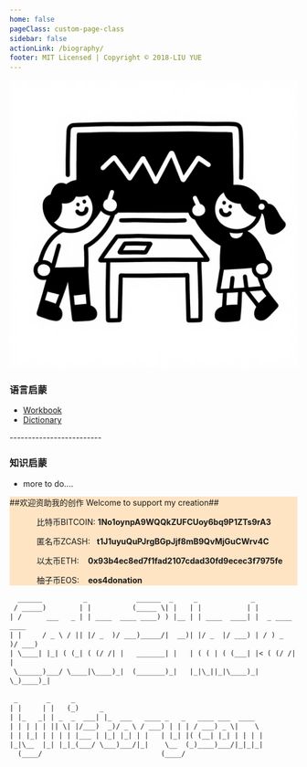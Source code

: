 ```yaml
---
home: false
pageClass: custom-page-class
sidebar: false
actionLink: /biography/
footer: MIT Licensed | Copyright © 2018-LIU YUE
---
```


<img class="header" src="/docs/docs_image/biography/kid_edu.png"/>
<div>
    <h3>语言启蒙</h3>
	<ul>
		<li><a href="/docs/biography/language/KidEdu/1_workbook">Workbook</a></li>
		<li><a href="/docs/biography/language/KidEdu/2_dictionary">Dictionary</a></li>
	</ul>
    <p>-------------------------</p>
	<h3>知识启蒙</h3>
	<ul>
		<li>more to do....</li>
	</ul>
</div>


<div style="background-color:bisque;">
	<span>##欢迎资助我的创作 Welcome to support my creation##</span>
	<ul>
		<ol>比特币BITCOIN:&nbsp;<strong>1No1oynpA9WQQkZUFCUoy6bq9P1ZTs9rA3</strong></ol>
		<ol>匿名币ZCASH:&nbsp;&nbsp;&nbsp;<strong>t1J1uyuQuPJrgBGpJjf8mB9QvMjGuCWrv4C</strong></ol>
		<ol>以太币ETH:&nbsp;&nbsp;&nbsp;&nbsp;<strong>0x93b4ec8ed7f1fad2107cdad30fd9ecec3f7975fe</strong></ol>
		<ol>柚子币EOS:&nbsp;&nbsp;&nbsp;&nbsp;<strong>eos4donation</strong></ol>
	</ul>
</div>


```
  ______          _            ______  _     _             _                
 / _____)        | |          (_____ \| |   | |           | |               
| /      ___   _ | | ____  ____ ____) ) |__ | | ____  ____| |  _ ____  ____ 
| |     / _ \ / || |/ _  )/ ___)_____/|  __)| |/ _  |/ ___) | / ) _  )/ ___)
| \____| |_| ( (_| ( (/ /| |   _______| |   | ( ( | ( (___| |< ( (/ /| |    
 \______)___/ \____|\____)_|  (_______)_|   |_|\_||_|\____)_| \_)____)_|    
                                                                            
 _       _     _                                                            
| |     | |   (_)     _                                                     
| |_   _| | _  _  ___| |_  ___   ____ _   _   ____ ___  ____                
| | | | | || \| |/___)  _)/ _ \ / ___) | | | / ___) _ \|    \               
| | |_| | | | | |___ | |_| |_| | |   | |_| |( (__| |_| | | | |              
|_|\__  |_| |_|_(___/ \___)___/|_|    \__  (_)____)___/|_|_|_|              
  (____/                             (____/                                 
```





